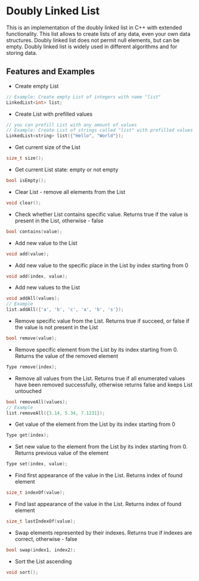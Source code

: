 # Doubly Linked List

This is an implementation of the doubly linked list in C++ with extended functionality.
This list allows to create lists of any data, even your own data structures.
Doubly linked list does not permit null elements, but can be empty.
Doubly linked list is widely used in different algorithms and for storing data.

## Features and Examples

  * Create empty List

  ```cpp
  // Example: Create empty List of integers with name "list"
  LinkedList<int> list;
  ```

  * Create List with prefilled values

  ```cpp
  // you can prefill List with any amount of values
  // Example: Create List of strings called "list" with prefilled values ("Hello", "World")
  LinkedList<string> list({"Hello", "World"});
  ```

  * Get current size of the List

  ```cpp
  size_t size();
  ```

  * Get current List state: empty or not empty

  ```cpp
  bool isEmpty();
  ```

  * Clear List - remove all elements from the List

  ```cpp
  void clear();
  ```

  * Check whether List contains specific value. Returns true if the value is present in the List, otherwise - false

  ```cpp
  bool contains(value);
  ```

  * Add new value to the List

  ```cpp
  void add(value);
  ```

  * Add new value to the specific place in the List by index starting from 0

  ```cpp
  void add(index, value);
  ```

  * Add new values to the List

  ```cpp
  void addAll(values);
  // Example
  list.addAll({'a', 'b', 'c', 'a', 'b', 's'});
  ```

  * Remove specific value from the List. Returns true if succeed, or false if the value is not present in the List

  ```cpp
  bool remove(value);
  ```

  * Remove specific element from the List by its index starting from 0. Returns the value of the removed element

  ```cpp
  Type remove(index);
  ```

  * Remove all values from the List. Returns true if all enumerated values have been removed successfully, otherwise returns false and keeps List untouched

  ```cpp
  bool removeAll(values);
  // Example
  list.removeAll({3.14, 5.34, 7.1231});
  ```

  * Get value of the element from the List by its index starting from 0

  ```cpp
  Type get(index);
  ```

  * Set new value to the element from the List by its index starting from 0. Returns previous value of the element

  ```cpp
  Type set(index, value);
  ```

  * Find first appearance of the value in the List. Returns index of found element

  ```cpp
  size_t indexOf(value);
  ```

  * Find last appearance of the value in the List. Returns index of found element

  ```cpp
  size_t lastIndexOf(value);
  ```

  * Swap elements represented by their indexes. Returns true if indexes are correct, otherwise - false

  ```cpp
  bool swap(index1, index2);
  ```

  * Sort the List ascending

  ```cpp
  void sort();
  ```
